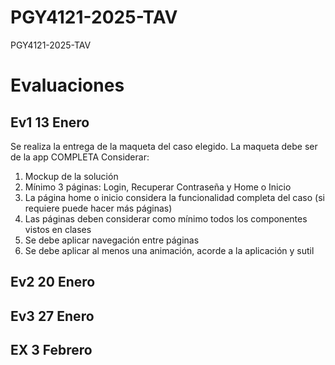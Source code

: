 # PGY4121-2025-TAV
PGY4121-2025-TAV

# Evaluaciones
## Ev1 13 Enero
Se realiza la entrega de la maqueta del caso elegido.
La maqueta debe ser de la app COMPLETA
Considerar:
1. Mockup de la solución 
2. Mínimo 3 páginas: Login, Recuperar Contraseña y Home o Inicio
3. La página home o inicio considera la funcionalidad completa del caso (si requiere puede hacer más páginas)
4. Las páginas deben considerar como mínimo todos los componentes vistos en clases
5. Se debe aplicar navegación entre páginas
6. Se debe aplicar al menos una animación, acorde a la aplicación y sutil
## Ev2 20 Enero
## Ev3 27 Enero
## EX 3 Febrero
